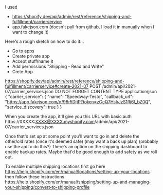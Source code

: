I used
- https://shopify.dev/api/admin/rest/reference/shipping-and-fulfillment/carrierservice
- app.fakejson.com (doesn't pull from github, I load it in manually when I want to change it)

Here's a rough sketch on how to do it...
- Go to apps
- Create private app
- Accept stuff/name it
- Add permissions "Shipping - Read and Write"
- Crete App

https://shopify.dev/api/admin/rest/reference/shipping-and-fulfillment/carrierservice#create-2021-07
POST 
/admin/api/2021-07/carrier_services.json
DO NOT FORGET CONTENT TYPE application/json
{
  "carrier_service": {
    "name": "Speedway-Testo",
    "callback_url": "https://app.fakejson.com/q/98r5DtjP?token=zGcQ7HslrJzS1Rj6I_bZ0Q",
    "service_discovery": true
  }
}

When you create the app, it'll give you this URL with basic auth
https://XXXXX:XXXX@XXXX.myshopify.com/admin/api/2021-07/carrier_services.json

Once that's set up at some point you'll want to go in and delete the other/old rates (once it's deemed safe) (may want a back up plan) (probably use the api to do this?)
There's an option on the shipping dashboard to enable backup rates. Maybe that'd be good enough to add safety as we roll out.

To enable multiple shipping locations first go here
https://help.shopify.com/en/manual/locations/setting-up-your-locations
then follow these instructions
https://help.shopify.com/en/manual/shipping/setting-up-and-managing-your-shipping/convert-to-shipping-profile
